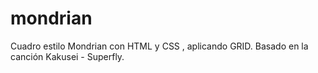 # mondrian
Cuadro estilo Mondrian con HTML y CSS , aplicando GRID. Basado en la canción Kakusei - Superfly.
